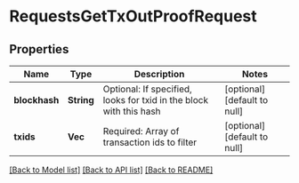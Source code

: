 # RequestsGetTxOutProofRequest

## Properties
Name | Type | Description | Notes
------------ | ------------- | ------------- | -------------
**blockhash** | **String** | Optional: If specified, looks for txid in the block with this hash | [optional] [default to null]
**txids** | **Vec<String>** | Required: Array of transaction ids to filter | [optional] [default to null]

[[Back to Model list]](../README.md#documentation-for-models) [[Back to API list]](../README.md#documentation-for-api-endpoints) [[Back to README]](../README.md)


